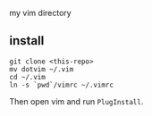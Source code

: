 my vim directory

install
-------
```shell
git clone <this-repo>
mv dotvim ~/.vim
cd ~/.vim
ln -s `pwd`/vimrc ~/.vimrc
```

Then open vim and run `PlugInstall`.
